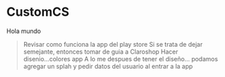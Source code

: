 # CustomCS
Hola mundo

>Revisar como funciona la app del play store
>Si se trata de dejar semejante, entonces tomar de guia a Claroshop
>Hacer disenio...colores app
>A lo me despues de tener el diseño... podamos agregar un splah y pedir datos del usuario al entrar a la app
